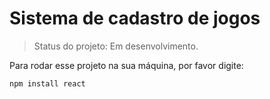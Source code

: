 # Sistema de cadastro de jogos

> Status do projeto: Em desenvolvimento.

Para rodar esse projeto na sua máquina, por favor digite:

```
npm install react
```
